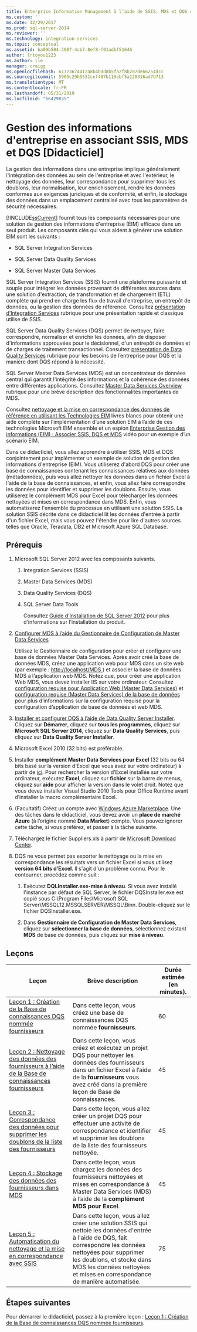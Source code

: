 ```yaml
---
title: Enterprise Information Management à l’aide de SSIS, MDS et DQS conjointement [didacticiel] | Microsoft Docs
ms.custom: ''
ms.date: 12/29/2017
ms.prod: sql-server-2014
ms.reviewer: ''
ms.technology: integration-services
ms.topic: conceptual
ms.assetid: ba09b504-3007-4cb7-8ef8-f01adbf51646
author: lrtoyou1223
ms.author: lle
manager: craigg
ms.openlocfilehash: 61773674412a8b4bdd8b5fa2f8b207de66254dcc
ms.sourcegitcommit: 5905c29b5531cef407b119ebf5a120316ad7b713
ms.translationtype: MT
ms.contentlocale: fr-FR
ms.lasthandoff: 05/31/2019
ms.locfileid: "66429035"
---
```

# <a name="enterprise-information-management-using-ssis-mds-and-dqs-together-tutorial"></a>Gestion des informations d'entreprise en associant SSIS, MDS et DQS [Didacticiel]
  La gestion des informations dans une entreprise implique généralement l'intégration des données au sein de l'entreprise et avec l'extérieur, le nettoyage des données, leur correspondance pour supprimer tous les doublons, leur normalisation, leur enrichissement, rendre les données conformes aux exigences juridiques et de conformité, et enfin, le stockage des données dans un emplacement centralisé avec tous les paramètres de sécurité nécessaires.  
  
 [!INCLUDE[ssCurrent](../includes/sscurrent-md.md)] fournit tous les composants nécessaires pour une solution de gestion des informations d'entreprise (EIM) efficace dans un seul produit. Les composants clés qui vous aident à générer une solution EIM sont les suivants :  
  
-   SQL Server Integration Services  
  
-   SQL Server Data Quality Services  
  
-   SQL Server Master Data Services  
  
 SQL Server Integration Services (SSIS) fournit une plateforme puissante et souple pour intégrer les données provenant de différentes sources dans une solution d'extraction, de transformation et de chargement (ETL) complète qui prend en charge les flux de travail d'entreprise, un entrepôt de données, ou la gestion des données de référence. Consultez [présentation d’Integration Services](https://msdn.microsoft.com/library/ms141263\(SQL.105\).aspx) rubrique pour une présentation rapide et classique utilise de SSIS.  
  
 SQL Server Data Quality Services (DQS) permet de nettoyer, faire correspondre, normaliser et enrichir les données, afin de disposer d'informations approuvées pour le décisionnel, d'un entrepôt de données et de charges de traitement transactionnel. Consultez [présentation de Data Quality Services](https://msdn.microsoft.com/library/ff877917.aspx) rubrique pour les besoins de l’entreprise pour DQS et la manière dont DQS répond à la nécessité.  
  
 SQL Server Master Data Services (MDS) est un concentrateur de données central qui garantit l'intégrité des informations et la cohérence des données entre différentes applications. Consultez [Master Data Services Overview](../master-data-services/master-data-services-overview-mds.md) rubrique pour une brève description des fonctionnalités importantes de MDS.  
  
 Consultez [nettoyage et la mise en correspondance des données de référence en utilisant les Technologies EIM](https://msdn.microsoft.com/library/hh403491.aspx) livres blancs pour obtenir une aide complète sur l’implémentation d’une solution EIM à l’aide de ces technologies Microsoft EIM ensemble et un espion [Enterprise Gestion des informations (EIM) : Associer SSIS, DQS et MDS](https://go.microsoft.com/fwlink/?LinkId=258672) vidéo pour un exemple d’un scénario EIM.  
  
 Dans ce didacticiel, vous allez apprendre à utiliser SSIS, MDS et DQS conjointement pour implémenter un exemple de solution de gestion des informations d'entreprise (EIM). Vous utiliserez d'abord DQS pour créer une base de connaissances contenant les connaissances relatives aux données (métadonnées), puis vous allez nettoyer les données dans un fichier Excel à l'aide de la base de connaissances, et enfin, vous allez faire correspondre les données pour identifier et supprimer les doublons. Ensuite, vous utiliserez le complément MDS pour Excel pour télécharger les données nettoyées et mises en correspondance dans MDS. Enfin, vous automatiserez l'ensemble du processus en utilisant une solution SSIS. La solution SSIS décrite dans ce didacticiel lit les données d'entrée à partir d'un fichier Excel, mais vous pouvez l'étendre pour lire d'autres sources telles que Oracle, Teradata, DB2 et Microsoft Azure SQL Database.  
  
## <a name="prerequisites"></a>Prérequis  
  
1.  Microsoft SQL Server 2012 avec les composants suivants.  
  
    1.  Integration Services (SSIS)  
  
    2.  Master Data Services (MDS)  
  
    3.  Data Quality Services (DQS)  
  
    4.  SQL Server Data Tools  
  
         Consultez [Guide d’Installation de SQL Server 2012](../database-engine/install-windows/installation-for-sql-server.md) pour plus d’informations sur l’installation du produit.  
  
2.  [Configurer MDS à l’aide du Gestionnaire de Configuration de Master Data Services](https://msdn.microsoft.com/library/ee633884.aspx)  
  
     Utilisez le Gestionnaire de configuration pour créer et configurer une base de données Master Data Services. Après avoir créé la base de données MDS, créez une application web pour MDS dans un site web (par exemple : [ http://localhost/MDS ](http://localhost/MDS)) et associer la base de données MDS à l’application web MDS. Notez que, pour créer une application Web MDS, vous devez installer IIS sur votre ordinateur. Consultez [configuration requise pour Application Web (Master Data Services)](https://msdn.microsoft.com/library/ee633744.aspx) et [configuration requise (Master Data Services) de la base de données](https://msdn.microsoft.com/library/ee633767.aspx) pour plus d’informations sur la configuration requise pour la configuration d’application de base de données et web MDS.  
  
3.  [Installer et configurer DQS à l’aide de Data Quality Server Installer](https://msdn.microsoft.com/library/hh231682.aspx). Cliquez sur **Démarrer**, cliquez sur **tous les programmes**, cliquez sur **Microsoft SQL Server 2014**, cliquez sur **Data Quality Services**, puis cliquez sur **Data Quality Server Installer**.  
  
4.  Microsoft Excel 2010 (32 bits) est préférable.  
  
5.  Installer **complément Master Data Services pour Excel** (32 bits ou 64 bits basé sur la version d’Excel que vous avez sur votre ordinateur) à partir de [ici](https://www.microsoft.com/download/details.aspx?id=29064). Pour rechercher la version d’Excel installée sur votre ordinateur, exécutez **Excel**, cliquez sur **fichier** sur la barre de menus, cliquez sur **aide** pour afficher la version dans le volet droit. Notez que vous devez installer Visual Studio 2010 Tools pour Office Runtime avant d’installer la macro complémentaire Excel.  
  
6.  (Facultatif) Créez un compte avec [Windows Azure Marketplace](https://azuremarketplace.microsoft.com/marketplace/). Une des tâches dans le didacticiel, vous devez avoir un **place de marché Azure** (à l’origine nommé **Data Market**) compte. Vous pouvez ignorer cette tâche, si vous préférez, et passer à la tâche suivante.  
  
7.  Téléchargez le fichier Suppliers.xls à partir de [Microsoft Download Center](https://www.microsoft.com/download/details.aspx?id=50426).  
  
8.  DQS ne vous permet pas exporter le nettoyage ou la mise en correspondance les résultats vers un fichier Excel si vous utilisez **version 64 bits d’Excel**. Il s'agit d'un problème connu. Pour le contourner, procédez comme suit :  
  
    1.  Exécutez **DQLInstaller.exe-mise à niveau**. Si vous avez installé l'instance par défaut de SQL Server, le fichier DQSInstaller.exe est copié sous C:\Program Files\Microsoft SQL Server\MSSQL12.MSSQLSERVER\MSSQL\Binn. Double-cliquez sur le fichier DQSInstaller.exe.  
  
    2.  Dans **Gestionnaire de Configuration de Master Data Services**, cliquez sur **sélectionner la base de données**, sélectionnez existant **MDS** de base de données, puis cliquez sur **mise à niveau**.  
  
## <a name="lessons"></a>Leçons  
  
|Leçon|Brève description|Durée estimée (en minutes).|  
|------------|-----------------------|------------------------------------------------|  
|[Leçon 1 : Création de la Base de connaissances DQS nommée fournisseurs](../../2014/tutorials/lesson-1-creating-the-suppliers-dqs-knowledge-base.md)|Dans cette leçon, vous créez une base de connaissances DQS nommée **fournisseurs**.|60|  
|[Leçon 2 : Nettoyage des données des fournisseurs à l’aide de la Base de connaissances fournisseurs](../../2014/tutorials/lesson-2-cleansing-supplier-data-using-the-suppliers-knowledge-base.md)|Dans cette leçon, vous créez et exécutez un projet DQS pour nettoyer les données des fournisseurs dans un fichier Excel à l’aide de la **fournisseurs** vous avez créé dans la première leçon de Base de connaissances.|45|  
|[Leçon 3 : Correspondance des données pour supprimer les doublons de la liste des fournisseurs](../../2014/tutorials/lesson-3-matching-data-to-remove-duplicates-from-supplier-list.md)|Dans cette leçon, vous allez créer un projet DQS pour effectuer une activité de correspondance et identifier et supprimer les doublons de la liste des fournisseurs nettoyée.|45|  
|[Leçon 4 : Stockage des données des fournisseurs dans MDS](../../2014/tutorials/lesson-4-storing-supplier-data-in-mds.md)|Dans cette leçon, vous chargez les données des fournisseurs nettoyées et mises en correspondance à Master Data Services (MDS) à l’aide de la **complément MDS pour Excel**.|45|  
|[Leçon 5 : Automatisation du nettoyage et la mise en correspondance avec SSIS](../../2014/tutorials/lesson-5-automating-the-cleansing-and-matching-using-ssis.md)|Dans cette leçon, vous allez créer une solution SSIS qui nettoie les données d'entrée à l'aide de DQS, fait correspondre les données nettoyées pour supprimer les doublons, et stocke dans MDS les données nettoyées et mises en correspondance de manière automatisée.|75|  
  
## <a name="next-steps"></a>Étapes suivantes  
 Pour démarrer le didacticiel, passez à la première leçon : [Leçon 1 : Création de la Base de connaissances DQS nommée fournisseurs](../../2014/tutorials/lesson-1-creating-the-suppliers-dqs-knowledge-base.md).  
  
  
